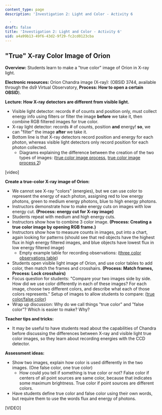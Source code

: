 ```yaml
---
content_type: page
description: 'Investigation 2: Light and Color - Activity 6

  '
draft: false
title: 'Investigation 2: Light and Color - Activity 6'
uid: a4a99b13-49f6-43d2-9f29-fc2cd0123cba
---
```

## **"True" X-ray Color Image of Orion**

**Overview:** Students learn to make a "true color" image of Orion in X-ray light.

**Electronic resources:** Orion Chandra image (X-ray): (OBSID 3744, available through the ds9 Virtual Observatory, **Process: How to open a certain OBSID**).

**Lecture: How X-ray detectors are different from visible light.**

- Visible light detector: records # of counts and position only, must collect energy info using filters or filter the image **before** we take it, then combine RGB filtered images for true color.
- X-ray light detector: records # of counts, position **and** energy! **so**, we can "filter" the image **after** we take it.
- Bottom line is that X-ray detectors record position and energy for each photon, whereas visible light detectors only record position for each photon collected.
    - Diagrams explaining the difference between the creation of the two types of images: ([true color image process](https://old.ocw.mit.edu/high-school/physics/chandra-astrophysics-institute/investigation-2-light-and-color/image-gallery-2/MITHFH_chandra_inv2_imgprc.jpg), [true color image process 2](https://old.ocw.mit.edu/high-school/physics/chandra-astrophysics-institute/investigation-2-light-and-color/image-gallery-2/MITHFH_chandra_inv2_imgpr2.jpg))

\[video\]

**Create a true-color X-ray image of Orion:**

- We cannot see X-ray "colors" (energies), but we can use color to represent the energy of each photon, assigning red to low energy photons, green to medium energy photons, blue to high energy photons.
- Instructors demonstrate how to make energy cuts on images with low energy cut. **(Process: energy cut for X-ray image)**
- Students repeat with medium and high energy cuts.
- Instructors show how to combine 3 color image. **(Process: Creating a true color image by opening RGB frame.)**
- Instructors show how to measure counts in images, put into a chart, again looking for patterns (should see that red objects have the highest flux in high energy filtered images, and blue objects have lowest flux in low energy filtered image)
    - Empty example table for recording observations: ([three color observations table](https://old.ocw.mit.edu/high-school/physics/chandra-astrophysics-institute/investigation-2-light-and-color/image-gallery-2/MITHFH_chandra_inv2_3clrob.jpg))
- Students open visible light image of Orion, and use color tables to add color, then match the frames and crosshairs. **(Process: Match frames, Process: Lock crosshairs)**
- Focus question for students: "Compare your two images side by side. How did we use color differently in each of these images? For each image, choose two different colors, and describe what each of those colors represents." Setup of images to allow students to compare: ([true color/false color](https://old.ocw.mit.edu/high-school/physics/chandra-astrophysics-institute/investigation-2-light-and-color/image-gallery-2/MITHFH_chandra_inv2_flsclr.jpg))
- Wrap up discussion: Why do we call things "true color" and "false color"? Which is easier to make? Why?

**Teacher tips and tricks:**

- It may be useful to have students read about the capabilities of Chandra before discussing the differences between X-ray and visible light true color images, so they learn about recording energies with the CCD detector.

**Assessment ideas:**

- Show two images, explain how color is used differently in the two images. (One false color, one true color)
    - How could you tell if something is true color or not? False color if centers of all point sources are same color, because that indicates some maximum brightness. True color if point sources are different colors.
- Have students define true color and false color using their own words, but require them to use the words flux and energy of photons.

\[VIDEO\]